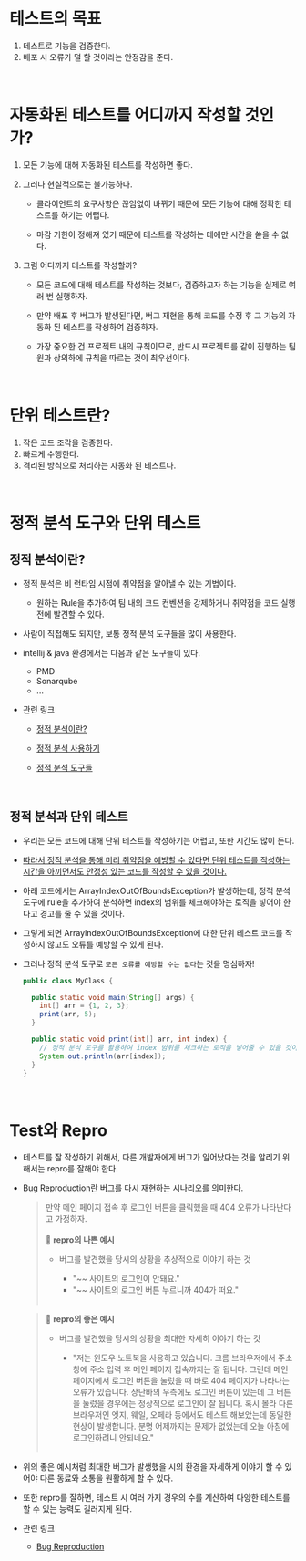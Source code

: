 # 테스트의 목표

1. 테스트로 기능을 검증한다.
2. 배포 시 오류가 덜 할 것이라는 안정감을 준다.

<br>

# 자동화된 테스트를 어디까지 작성할 것인가?

1. 모든 기능에 대해 자동화된 테스트를 작성하면 좋다.

2. 그러나 현실적으로는 불가능하다.

   - 클라이언트의 요구사항은 끊임없이 바뀌기 때문에 모든 기능에 대해 정확한 테스트를 하기는 어렵다.

   - 마감 기한이 정해져 있기 때문에 테스트를 작성하는 데에만 시간을 쏟을 수 없다.

3. 그럼 어디까지 테스트를 작성할까?

   - 모든 코드에 대해 테스트를 작성하는 것보다, 검증하고자 하는 기능을 실제로 여러 번 실행하자.

   - 만약 배포 후 버그가 발생된다면, 버그 재현을 통해 코드를 수정 후 그 기능의 자동화 된 테스트를 작성하여 검증하자.

   - 가장 중요한 건 프로젝트 내의 규칙이므로, 반드시 프로젝트를 같이 진행하는 팀원과 상의하에 규칙을 따르는 것이 최우선이다.

<br>

# 단위 테스트란?

1. 작은 코드 조각을 검증한다.
2. 빠르게 수행한다.
3. 격리된 방식으로 처리하는 자동화 된 테스트다.

<br>

# 정적 분석 도구와 단위 테스트

## 정적 분석이란?

- 정적 분석은 비 런타임 시점에 취약점을 알아낼 수 있는 기법이다.

  - 원하는 Rule을 추가하여 팀 내의 코드 컨벤션을 강제하거나 취약점을 코드 실행 전에 발견할 수 있다.

- 사람이 직접해도 되지만, 보통 정적 분석 도구들을 많이 사용한다.

- intellij & java 환경에서는 다음과 같은 도구들이 있다.

  - PMD
  - Sonarqube
  - ...

- 관련 링크

  - [정적 분석이란?](https://hudi.blog/static-analysis/)

  - [정적 분석 사용하기](https://www.baeldung.com/java-static-code-analysis-tutorial)
  - [정적 분석 도구들](https://www.baeldung.com/java-static-analysis-tools)

<br>

## 정적 분석과 단위 테스트

- 우리는 모든 코드에 대해 단위 테스트를 작성하기는 어렵고, 또한 시간도 많이 든다.

- <u>따라서 정적 분석을 통해 미리 취약점을 예방할 수 있다면 단위 테스트를 작성하는 시간을 아끼면서도 안정성 있는 코드를 작성할 수 있을 것이다.</u>

- 아래 코드에서는 ArrayIndexOutOfBoundsException가 발생하는데, 정적 분석 도구에 rule을 추가하여 분석하면 index의 범위를 체크해야하는 로직을 넣어야 한다고 경고를 줄 수 있을 것이다.

- 그렇게 되면 ArrayIndexOutOfBoundsException에 대한 단위 테스트 코드를 작성하지 않고도 오류를 예방할 수 있게 된다.

- 그러나 정적 분석 도구로 `모든 오류를 예방할 수는 없다`는 것을 명심하자!

  ```java
  public class MyClass {

    public static void main(String[] args) {
      int[] arr = {1, 2, 3};
      print(arr, 5);
    }

    public static void print(int[] arr, int index) {
      // 정적 분석 도구를 활용하여 index 범위를 체크하는 로직을 넣어줄 수 있을 것이다.
      System.out.println(arr[index]);
    }
  }

  ```

<br>

# Test와 Repro

- 테스트를 잘 작성하기 위해서, 다른 개발자에게 버그가 일어났다는 것을 알리기 위해서는 repro를 잘해야 한다.

- Bug Reproduction란 버그를 다시 재현하는 시나리오를 의미한다.

  > 만약 메인 페이지 접속 후 로그인 버튼을 클릭했을 때 404 오류가 나타난다고 가정하자. <br><br>
  > 📌 **repro의 나쁜 예시**
  >
  > - 버그를 발견했을 당시의 상황을 추상적으로 이야기 하는 것
  >
  >   - "~~ 사이트의 로그인이 안돼요."
  >   - "~~ 사이트의 로그인 버튼 누르니까 404가 떠요." <br><br>

  > 📌 **repro의 좋은 예시**
  >
  > - 버그를 발견했을 당시의 상황을 최대한 자세히 이야기 하는 것
  >
  >   - "저는 윈도우 노트북을 사용하고 있습니다. 크롬 브라우저에서 주소창에 주소 입력 후 메인 페이지 접속까지는 잘 됩니다. 그런데 메인 페이지에서 로그인 버튼을 눌렀을 때 바로 404 페이지가 나타나는 오류가 있습니다. 상단바의 우측에도 로그인 버튼이 있는데 그 버튼을 눌렀을 경우에는 정상적으로 로그인이 잘 됩니다. 혹시 몰라 다른 브라우저인 엣지, 웨일, 오페라 등에서도 테스트 해보았는데 동일한 현상이 발생합니다. 분명 어제까지는 문제가 없었는데 오늘 아침에 로그인하려니 안되네요." <br><br>

- 위의 좋은 예시처럼 최대한 버그가 발생했을 시의 환경을 자세하게 이야기 할 수 있어야 다른 동료와 소통을 원활하게 할 수 있다.

- 또한 repro를 잘하면, 테스트 시 여러 가지 경우의 수를 계산하여 다양한 테스트를 할 수 있는 능력도 길러지게 된다.

- 관련 링크
  - [Bug Reproduction](https://www.testdevlab.com/blog/issue-reproduction-why-reproducing-bugs-matter)
